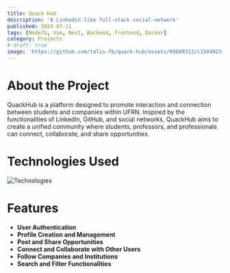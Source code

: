 ```yaml
---
title: Quack Hub
description: 'A Linkedin like full-stack social-network'
published: 2024-07-11
tags: [NodeJS, Vue, Nest, Backend, Frontend, Docker]
category: Projects
# draft: true
image: 'https://github.com/talis-fb/quack-hub/assets/89609312/c1504023-2908-4982-8a77-c42f9815b9e2'
---
```


#  About the Project
QuackHub is a platform designed to promote interaction and connection between students and companies within UFRN. Inspired by the functionalities of LinkedIn, GitHub, and social networks, QuackHub aims to create a unified community where students, professors, and professionals can connect, collaborate, and share opportunities.

# Technologies Used
![Technologies](https://skillicons.dev/icons?i=docker,ts,nest,postgres,prisma,vue,tailwind,pinia)

# Features
* **User Authentication**
* **Profile Creation and Management**
* **Post and Share Opportunities**
* **Connect and Collaborate with Other Users**
* **Follow Companies and Institutions**
* **Search and Filter Functionalities**

